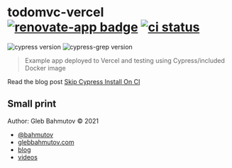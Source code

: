 # todomvc-vercel [![renovate-app badge][renovate-badge]][renovate-app] [![ci status][ci image]][ci url]
![cypress version](https://img.shields.io/badge/cypress-10.0.2-brightgreen) ![cypress-grep version](https://img.shields.io/badge/cypress--grep-2.5.3-brightgreen)
> Example app deployed to Vercel and testing using Cypress/included Docker image

Read the blog post [Skip Cypress Install On CI](https://glebbahmutov.com/blog/skip-cypress-install-on-ci/)

## Small print

Author: Gleb Bahmutov &copy; 2021

* [@bahmutov](https://twitter.com/bahmutov)
* [glebbahmutov.com](https://glebbahmutov.com)
* [blog](https://glebbahmutov.com/blog/)
* [videos](https://www.youtube.com/glebbahmutov)

[ci image]: https://github.com/bahmutov/todomvc-vercel/workflows/deploy/badge.svg?branch=main
[ci url]: https://github.com/bahmutov/todomvc-vercel/actions
[renovate-badge]: https://img.shields.io/badge/renovate-app-blue.svg
[renovate-app]: https://renovateapp.com/
